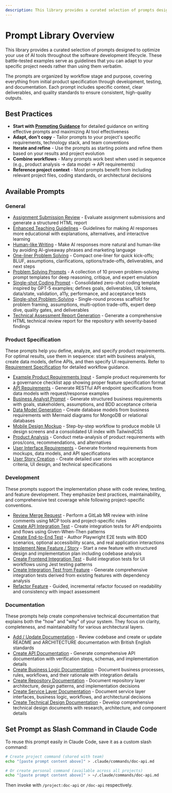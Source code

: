 ```yaml
---
description: This library provides a curated selection of prompts designed to optimize your use of AI tools throughout the software development lifecycle. These battle-tested examples serve as guidelines that you can adapt to your specific project needs.
---
```


# Prompt Library Overview

This library provides a curated selection of prompts designed to optimize your use of AI tools throughout the software development lifecycle. These battle-tested examples serve as guidelines that you can adapt to your specific project needs rather than using them verbatim.

The prompts are organized by workflow stage and purpose, covering everything from initial product specification through development, testing, and documentation. Each prompt includes specific context, clear deliverables, and quality standards to ensure consistent, high-quality outputs.

## Best Practices

- **Start with [Prompting Guidance](prompting-guidance.md)** for detailed guidance on writing effective prompts and maximizing AI tool effectiveness
- **Adapt, don't copy** - Tailor prompts to your project's specific requirements, technology stack, and team conventions
- **Iterate and refine** - Use the prompts as starting points and refine them based on your results and project evolution
- **Combine workflows** - Many prompts work best when used in sequence (e.g., product analysis → data model → API requirements)
- **Reference project context** - Most prompts benefit from including relevant project files, coding standards, or architectural decisions

## Available Prompts

### General
- [Assignment Submission Review](general/prompt-assignement-review.md) - Evaluate assignment submissions and generate a structured HTML report
- [Enhanced Teaching Guidelines](general/prompt-enhanced-teaching-guideline.md) - Guidelines for making AI responses more educational with explanations, alternatives, and interactive learning
- [Human-like Writing](general/prompt-human-like.md) - Make AI responses more natural and human-like by avoiding AI-giveaway phrases and marketing language
- [One-liner Problem Solving](general/prompt-one-liner-probelm-solving.md) - Compact one-liner for quick kick-offs; BLUF, assumptions, clarifications, options/trade-offs, deliverables, and next steps
- [Problem Solving Prompts](general/prompt-problem-solving.md) - A collection of 10 proven problem-solving prompt templates for deep reasoning, critique, and expert emulation
- [Single-shot Coding Prompt](general/prompt-single-shot-coding.md) - Consolidated zero-shot coding template inspired by GPT-5 examples; defines goals, deliverables, UX tokens, data/state, validation, a11y, performance, and acceptance tests
- [Single-shot Problem-Solving](general/prompt-single-shot-problem-solving.md) - Single-round process scaffold for problem framing, assumptions, multi-option trade-offs, expert deep dive, quality gates, and deliverables
- [Technical Assessment Report Generation](general/prompt-technical-assessment.md) - Generate a comprehensive HTML technical review report for the repository with severity-based findings

### Product Specification

These prompts help you define, analyze, and specify product requirements. For optimal results, use them in sequence: start with business analysis, create data models, define APIs, and then specify UI requirements. Refer to [Requirement Specification](../workflow/feature-based-development/02-requirement-specification.md) for detailed workflow guidance.

- [Example Product Requirements Input](product/example-product-requirements-input.md) - Sample product requirements for a governance checklist app showing proper feature specification format
- [API Requirements](product/prompt-api-requirements.md) - Generate RESTful API endpoint specifications from data models with request/response examples
- [Business Analyst Prompt](product/prompt-business-analyst.md) - Generate structured business requirements with goals, stakeholders, assumptions, and BDD acceptance criteria
- [Data Model Generation](product/prompt-data-model-generation.md) - Create database models from business requirements with Mermaid diagrams for MongoDB or relational databases
- [Mobile Design Mockup](product/prompt-mobile-desgin-mockup.md) - Step-by-step workflow to produce mobile UI design screens and a consolidated UI index with TailwindCSS
- [Product Analysis](product/prompt-product-analysis.md) - Conduct meta-analysis of product requirements with pros/cons, recommendations, and alternatives
- [User Interface Requirements](product/prompt-user-interface-requirements.md) - Generate frontend requirements from mockups, data models, and API specifications
- [User Story Creation](product/prompt-user-story-creation.md) - Create detailed user stories with acceptance criteria, UI design, and technical specifications

### Development

These prompts support the implementation phase with code review, testing, and feature development. They emphasize best practices, maintainability, and comprehensive test coverage while following project-specific conventions.

- [Review Merge Request](development/prompt-merge-request-review.md) - Perform a GitLab MR review with inline comments using MCP tools and project-specific rules
- [Create API Integration Test](development/prompt-new-api-integration-test.md) - Create integration tests for API endpoints and flows using Given-When-Then patterns
- [Create End-to-End Test](development/prompt-new-e2e-test.md) - Author Playwright E2E tests with BDD scenarios, optional accessibility scans, and real application interactions
- [Implement New Feature / Story](development/prompt-new-feature-story.md) - Start a new feature with structured design and implementation plan including codebase analysis
- [Create Frontend Integration Test](development/prompt-new-frontend-integration-test.md) - Build integration tests for UI workflows using Jest testing patterns
- [Create Integration Test from Feature](development/prompt-new-integration-test-from-feature.md) - Generate comprehensive integration tests derived from existing features with dependency analysis
- [Refactor Feature](development/prompt-refactor-feature.md) - Guided, incremental refactor focused on readability and consistency with impact assessment

### Documentation

These prompts help create comprehensive technical documentation that explains both the "how" and "why" of your system. They focus on clarity, completeness, and maintainability for various architectural layers.

- [Add / Update Documentation](documentation/prompt-add-update-documentation.md) - Review codebase and create or update README and ARCHITECTURE documentation with British English standards
- [Create API Documentation](documentation/prompt-create-api-documentation.md) - Generate comprehensive API documentation with verification steps, schemas, and implementation details
- [Create Business Logic Documentation](documentation/prompt-create-business-logic-documentation.md) - Document business processes, rules, workflows, and their rationale with integration details
- [Create Repository Documentation](documentation/prompt-create-repository-documentation.md) - Document repository layer architecture, design patterns, and implementation decisions
- [Create Service Layer Documentation](documentation/prompt-create-service-layer-documentation.md) - Document service layer interfaces, business logic, workflows, and architectural decisions
- [Create Technical Design Documentation](documentation/prompt-technical-design-documentation.md) - Develop comprehensive technical design documents with research, architecture, and component details


## Set Prompt as Slash Command in Claude Code

To reuse this prompt easily in Claude Code, save it as a custom slash command:

```bash
# Create project command (shared with team)
echo "[paste prompt content above]" > .claude/commands/doc-api.md

# Or create personal command (available across all projects)
echo "[paste prompt content above]" > ~/.claude/commands/doc-api.md
```

Then invoke with `/project:doc-api` or `/doc-api` respectively.
